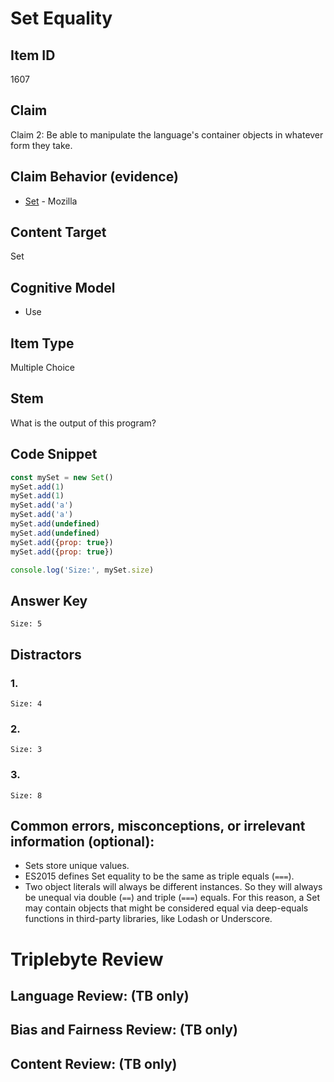 # Set Equality

## Item ID
1607

## Claim
Claim 2: Be able to manipulate the language's container objects in whatever form they take.

## Claim Behavior (evidence)
- [Set](https://developer.mozilla.org/en-US/docs/Web/JavaScript/Reference/Global_Objects/Set) - Mozilla

## Content Target
Set

## Cognitive Model
* Use

## Item Type
Multiple Choice

## Stem
What is the output of this program?

## Code Snippet

```javascript
const mySet = new Set()
mySet.add(1)
mySet.add(1)
mySet.add('a')
mySet.add('a')
mySet.add(undefined)
mySet.add(undefined)
mySet.add({prop: true})
mySet.add({prop: true})

console.log('Size:', mySet.size)
```

## Answer Key
```
Size: 5
```

## Distractors
### 1.
```
Size: 4
```

### 2.
```
Size: 3
```

### 3.
```
Size: 8
```

## Common errors, misconceptions, or irrelevant information (optional):

* Sets store unique values.
* ES2015 defines Set equality to be the same as triple equals (`===`).
* Two object literals will always be different instances.  So they will always be unequal via double (`==`) and triple (`===`) equals.  For this reason, a Set may contain objects that might be considered equal via deep-equals functions in third-party libraries, like Lodash or Underscore.

# Triplebyte Review


## Language Review: (TB only)


## Bias and Fairness Review: (TB only)


## Content Review: (TB only)

